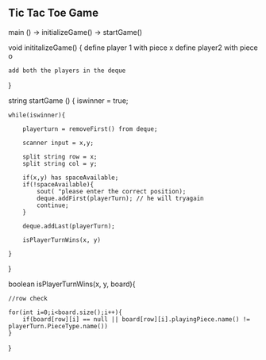 ## Tic Tac Toe Game

main () -> initializeGame() -> startGame()

void inititalizeGame() {
    define player 1 with piece x
    define player2 with piece o

    add both the players in the deque
}

 string startGame () {
    iswinner = true;

    while(iswinner){

        playerturn = removeFirst() from deque;

        scanner input = x,y;

        split string row = x;
        split string col = y;

        if(x,y) has spaceAvailable;
        if(!spaceAvailable){
            sout( "please enter the correct position);
            deque.addFirst(playerTurn); // he will tryagain
            continue;
        }

        deque.addLast(playerTurn);

        isPlayerTurnWins(x, y)

    }
}

 boolean isPlayerTurnWins(x, y, board){
    

    //row check

    for(int i=0;i<board.size();i++){
        if(board[row][i] == null || board[row][i].playingPiece.name() != playerTurn.PieceType.name())
    }
 }

